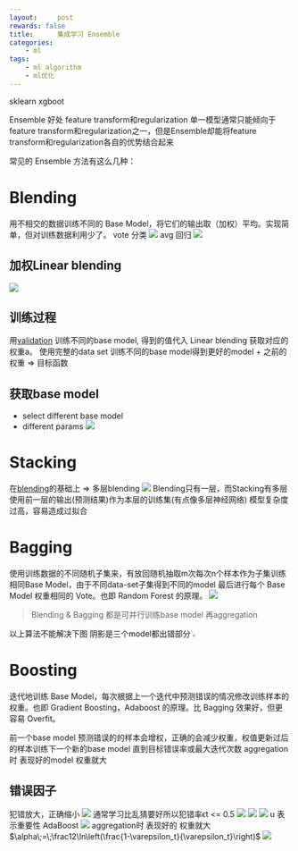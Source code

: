 ```yaml
---
layout:     post
rewards: false
title:      集成学习 Ensemble
categories:
    - ml
tags:
    - ml algorithm
    - ml优化
---
```

sklearn xgboot

Ensemble
好处
feature transform和regularization
单一模型通常只能倾向于feature transform和regularization之一，但是Ensemble却能将feature transform和regularization各自的优势结合起来



常见的 Ensemble 方法有这么几种：
# Blending
用不相交的数据训练不同的 Base Model，将它们的输出取（加权）平均。实现简单，但对训练数据利用少了。
vote 分类
![](https://ws4.sinaimg.cn/large/006tNbRwgy1fvi4c7r0hfj31kw0zzk20.jpg)
avg 回归
![](https://ws4.sinaimg.cn/large/006tNbRwgy1fvi4eem5csj31kw12t7eb.jpg)

## 加权Linear blending
![](https://ws2.sinaimg.cn/large/006tNbRwgy1fvi5fdfjxwj31kw14n14b.jpg)

## 训练过程
用[validation](/ml/2018/05/10/trick/#validation) 训练不同的base model, 得到的值代入 Linear blending 获取对应的权重a。
使用完整的data set 训练不同的base model得到更好的model + 之前的权重 => 目标函数

## 获取base model
- select different base model
- different params
![](https://ws1.sinaimg.cn/large/006tNbRwgy1fvi7n94hdmj31kw0ngk3w.jpg)

# Stacking
在[blending](#blending)的基础上 => 多层blending
![](https://ws4.sinaimg.cn/large/006tNbRwgy1fvi6otk5wfj31kw126qei.jpg)
Blending只有一层，而Stacking有多层 使用前一层的输出(预测结果)作为本层的训练集(有点像多层神经网络)
模型复杂度过高，容易造成过拟合

# Bagging
使用训练数据的不同随机子集来，有放回随机抽取m次每次n个样本作为子集训练相同Base Model，由于不同data-set子集得到不同的model
最后进行每个 Base Model 权重相同的 Vote。也即 Random Forest 的原理。
![](https://ws4.sinaimg.cn/large/006tNbRwgy1fvi9m9ev8dj31kw0vk44k.jpg)

>Blending & Bagging 都是可并行训练base model 再aggregation

以上算法不能解决下图 阴影是三个model都出错部分
<img src="https://ws2.sinaimg.cn/large/006tNbRwgy1fvibwphh09j30so0pkmy3.jpg" style="zoom:30%"/>
# Boosting
迭代地训练 Base Model，每次根据上一个迭代中预测错误的情况修改训练样本的权重。也即 Gradient Boosting，Adaboost 的原理。比 Bagging 效果好，但更容易 Overfit。

前一个base model 预测错误的的样本会增权，正确的会减少权重，权值更新过后的样本训练下一个新的base model 直到目标错误率或最大迭代次数
aggregation时 表现好的model 权重就大

## 错误因子
犯错放大，正确缩小
![](https://ws2.sinaimg.cn/large/006tNbRwgy1fvidwukd1nj30wm036mxf.jpg)
通常学习比乱猜要好所以犯错率ϵt <= 0.5
![](https://ws4.sinaimg.cn/large/006tNbRwgy1fvidxcqv8hj30vo0d0mzk.jpg)
![](https://ws3.sinaimg.cn/large/006tNbRwgy1fvieb665v4j30we08c3yn.jpg)
![](https://ws2.sinaimg.cn/large/006tNbRwgy1fviedpni57j30w608i0t4.jpg)
u 表示重要性  AdaBoost
![](https://ws4.sinaimg.cn/large/006tNbRwgy1fviee4rxgqj30wm0ha0uc.jpg)
aggregation时 表现好的 权重就大 $\alpha\;=\;\frac12\ln\left(\frac{1-\varepsilon_t}{\varepsilon_t}\right)$
![](https://ws2.sinaimg.cn/large/006tNbRwgy1fvieek5oo0j30vy05i74u.jpg)
